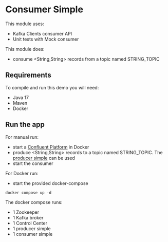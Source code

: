 # Consumer Simple

This module uses:
- Kafka Clients consumer API
- Unit tests with Mock consumer

This module does:
- consume <String,String> records from a topic named STRING_TOPIC

## Requirements

To compile and run this demo you will need:
- Java 17
- Maven
- Docker

## Run the app

For manual run:
- start a [Confluent Platform](https://docs.confluent.io/platform/current/quickstart/ce-docker-quickstart.html#step-1-download-and-start-cp) in Docker
- produce <String,String> records to a topic named STRING_TOPIC. The [producer simple](../../kafka-producer-quickstarts/kafka-producer-simple) can be used
- start the consumer

For Docker run:
- start the provided docker-compose 

```
docker compose up -d
```

The docker compose runs:
- 1 Zookeeper
- 1 Kafka broker
- 1 Control Center
- 1 producer simple
- 1 consumer simple
